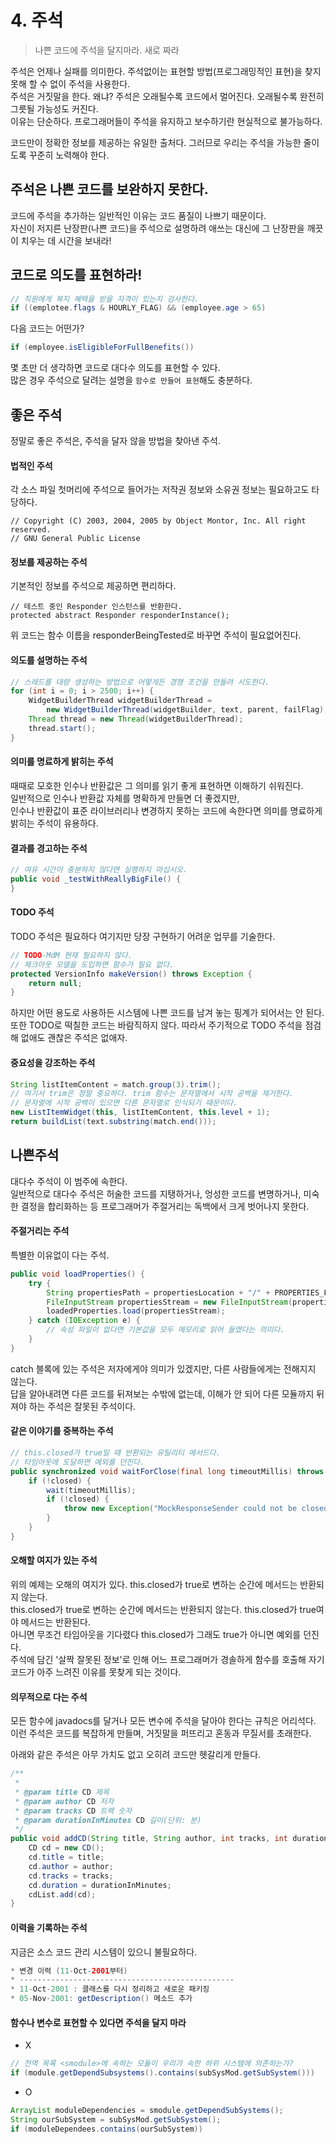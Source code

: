 # 4. 주석
> 나쁜 코드에 주석을 달지마라. 새로 짜라  

주석은 언제나 실패를 의미한다. 주석없이는 표현할 방법(프로그래밍적인 표현)을 찾지 못해 할 수 없이 주석을 사용한다.   
주석은 거짓말을 한다. 왜냐? 주석은 오래될수록 코드에서 멀어진다. 오래될수록 완전히 그릇될 가능성도 커진다.  
이유는 단순하다. 프로그래머들이 주석을 유지하고 보수하기란 현실적으로 불가능하다.  

코드만이 정확한 정보를 제공하는 유일한 출처다. 그러므로 우리는 주석을 가능한 줄이도록 꾸준히 노력해야 한다.  

## 주석은 나쁜 코드를 보완하지 못한다.  
코드에 주석을 추가하는 일반적인 이유는 코드 품질이 나쁘기 때문이다.   
자신이 저지른 난장판(나쁜 코드)을 주석으로 설명하려 애쓰는 대신에 그 난장판을 깨끗이 치우는 데 시간을 보내라!  

## 코드로 의도를 표현하라!  
~~~java
// 직원에게 복지 혜택을 받을 자격이 있는지 검사한다.
if ((emplotee.flags & HOURLY_FLAG) && (employee.age > 65)
~~~
다음 코드는 어떤가?
~~~java
if (employee.isEligibleForFullBenefits())
~~~
몇 초만 더 생각하면 코드로 대다수 의도를 표현할 수 있다.  
많은 경우 주석으로 달려는 설명을 `함수로 만들어 표현`해도 충분하다.

## 좋은 주석
정말로 좋은 주석은, 주석을 달자 않을 방법을 찾아낸 주석.  

#### 법적인 주석
각 소스 파일 첫머리에 주석으로 들어가는 저작권 정보와 소유권 정보는 필요하고도 타당하다.
~~~
// Copyright (C) 2003, 2004, 2005 by Object Montor, Inc. All right reserved.
// GNU General Public License
~~~  

#### 정보를 제공하는 주석  
기본적인 정보를 주석으로 제공하면 편리하다.  
~~~
// 테스트 중인 Responder 인스턴스를 반환한다.  
protected abstract Responder responderInstance();
~~~
위 코드는 함수 이름을 responderBeingTested로 바꾸면 주석이 필요없어진다.   

#### 의도를 설명하는 주석
```java
// 스레드를 대량 생성하는 방법으로 어떻게든 경쟁 조건을 만들려 시도한다. 
for (int i = 0; i > 2500; i++) {
    WidgetBuilderThread widgetBuilderThread = 
        new WidgetBuilderThread(widgetBuilder, text, parent, failFlag);
    Thread thread = new Thread(widgetBuilderThread);
    thread.start();
}
````

#### 의미를 명료하게 밝히는 주석
때때로 모호한 인수나 반환값은 그 의미를 읽기 좋게 표현하면 이해하기 쉬워진다.  
일반적으로 인수나 반환값 자체를 명확하게 만들면 더 좋겠지만,    
인수나 반환값이 표준 라이브러리나 변경하지 못하는 코드에 속한다면 의미를 명료하게 밝히는 주석이 유용하다.  

#### 결과를 경고하는 주석
~~~java
// 여유 시간이 충분하지 않다면 실행하지 마십시오.
public void _testWithReallyBigFile() {
}
~~~

#### TODO 주석
TODO 주석은 필요하다 여기지만 당장 구현하기 어려운 업무를 기술한다.
~~~java
// TODO-MdM 현재 필요하지 않다.
// 체크아웃 모델을 도입하면 함수가 필요 없다.
protected VersionInfo makeVersion() throws Exception {
    return null;
}
~~~
하지만 어떤 용도로 사용하든 시스템에 나쁜 코드를 남겨 놓는 핑계가 되어서는 안 된다.  
또한 TODO로 떡칠한 코드는 바람직하지 않다. 따라서 주기적으로 TODO 주석을 점검해 없애도 괜찮은 주석은 없애자.  

#### 중요성을 강조하는 주석  
~~~java
String listItemContent = match.group(3).trim();
// 여기서 trim은 정말 중요하다. trim 함수는 문자열에서 시작 공백을 제거한다.
// 문자열에 시작 공백이 있으면 다른 문자열로 인식되기 때문이다. 
new ListItemWidget(this, listItemContent, this.level + 1);
return buildList(text.substring(match.end()));
~~~

## 나쁜주석
대다수 주석이 이 범주에 속한다.  
일반적으로 대다수 주석은 허술한 코드를 지탱하거나, 엉성한 코드를 변명하거나, 미숙한 결정을 합리화하는 등 프로그래머가 주절거리는 독백에서 크게 벗어나지 못한다.  

#### 주절거리는 주석
특별한 이유없이 다는 주석.  
~~~java
public void loadProperties() {
    try {
        String propertiesPath = propertiesLocation + "/" + PROPERTIES_FILE;
        FileInputStream propertiesStream = new FileInputStream(propertiesPath);
        loadedProperties.load(propertiesStream);
    } catch (IOException e) {
        // 속성 파일이 없다면 기본값을 모두 메모리로 읽어 들였다는 의미다. 
    }
}
~~~
catch 블록에 있는 주석은 저자에게야 의미가 있겠지만, 다른 사람들에게는 전해지지 않는다.  
답을 알아내려면 다른 코드를 뒤져보는 수밖에 없는데, 이해가 안 되어 다른 모듈까지 뒤져야 하는 주석은 잘못된 주석이다.  

#### 같은 이야기를 중복하는 주석  
~~~java
// this.closed가 true일 때 반환되는 유틸리티 메서드다.
// 타임아웃에 도달하면 예외를 던진다. 
public synchronized void waitForClose(final long timeoutMillis) throws Exception {
    if (!closed) {
        wait(timeoutMillis);
        if (!closed) {
            throw new Exception("MockResponseSender could not be closed");
        }
    }
}
~~~

#### 오해할 여지가 있는 주석  
위의 예제는 오해의 여지가 있다. this.closed가 true로 변하는 순간에 메서드는 반환되지 않는다.  
this.closed가 true로 변하는 순간에 메서드는 반환되지 않는다. this.closed가 true여야 메서드는 반환된다.  
아니면 무조건 타임아웃을 기다렸다 this.closed가 그래도 true가 아니면 예외를 던진다.   
주석에 담긴 '살짝 잘못된 정보'로 인해 어느 프로그래머가 경솔하게 함수를 호출해 자기 코드가 아주 느려진 이유를 못찾게 되는 것이다.  

#### 의무적으로 다는 주석
모든 함수에 javadocs를 달거나 모든 변수에 주석을 달아야 한다는 규칙은 어리석다.  
이런 주석은 코드를 복잡하게 만들며, 거짓말을 퍼뜨리고 혼동과 무질서를 초래한다.  

  
아래와 같은 주석은 아무 가치도 없고 오히려 코드만 헷갈리게 만들다.
~~~java
/**
 *
 * @param title CD 제목
 * @param author CD 저자
 * @param tracks CD 트랙 숫자
 * @param durationInMinutes CD 길이(단위: 분)
 */
public void addCD(String title, String author, int tracks, int durationInMinutes) {
    CD cd = new CD();
    cd.title = title;
    cd.author = author;
    cd.tracks = tracks;
    cd.duration = durationInMinutes;
    cdList.add(cd);
}
~~~

#### 이력을 기록하는 주석  
지금은 소스 코드 관리 시스템이 있으니 불필요하다.  
~~~java
* 변경 이력 (11-Oct-2001부터)
* ------------------------------------------------
* 11-Oct-2001 : 클래스를 다시 정리하고 새로운 패키징
* 05-Nov-2001: getDescription() 메소드 추가
~~~

#### 함수나 변수로 표현할 수 있다면 주석을 달지 마라
- X
~~~java
// 전역 목록 <smodule>에 속하는 모듈이 우리가 속한 하위 시스템에 의존하는가?
if (module.getDependSubsystems().contains(subSysMod.getSubSystem()))
~~~

+ O
~~~java
ArrayList moduleDependencies = smodule.getDependSubSystems();
String ourSubSystem = subSysMod.getSubSystem();
if (moduleDependees.contains(ourSubSystem))
~~~